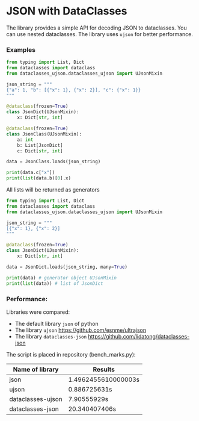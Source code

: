 # JSON with DataClasses 

The library provides a simple API for decoding JSON to dataclasses.
You can use nested dataclasses. The library uses `ujson` for better performance.

### Examples

```python
from typing import List, Dict
from dataclasses import dataclass
from dataclasses_ujson.dataclasses_ujson import UJsonMixin

json_string = """
{"a": 1, "b": [{"x": 1}, {"x": 2}], "c": {"x": 1}}
"""

@dataclass(frozen=True)
class JsonDict(UJsonMixin):
    x: Dict[str, int]

@dataclass(frozen=True)
class JsonClass(UJsonMixin):
    a: int
    b: List[JsonDict]
    c: Dict[str, int]

data = JsonClass.loads(json_string)

print(data.c["x"])
print(list(data.b)[0].x)

```

All lists will be returned as generators

```python
from typing import List, Dict
from dataclasses import dataclass
from dataclasses_ujson.dataclasses_ujson import UJsonMixin

json_string = """
[{"x": 1}, {"x": 2}]
"""

@dataclass(frozen=True)
class JsonDict(UJsonMixin):
    x: Dict[str, int]

data = JsonDict.loads(json_string, many=True)

print(data) # generator object UJsonMixin
print(list(data)) # list of JsonDict

```

### Performance:

Libraries were compared:

* The default library `json` of python
* The library `ujson` https://github.com/esnme/ultrajson
* The library `dataclasses-json` https://github.com/lidatong/dataclasses-json

The script is placed in repository (bench_marks.py):


|Name of library|Results|
|---------------|-------|
|json           |1.4962455610000003s|
|ujson          |0.886725631s|
|dataclasses-ujson    |7.90555929s|
|dataclasses-json    |20.340407406s|

